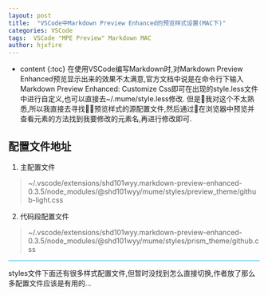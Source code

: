 ```yaml
---
layout: post
title:  "VSCode中Markdown Preview Enhanced的预览样式设置(MAC下)"
categories: VSCode
tags:  VSCode "MPE Preview" Markdown MAC
author: hjxfire
---
```


* content
{:toc}
在使用VSCode编写Markdown时,对Markdown Preview Enhanced预览显示出来的效果不太满意,官方文档中说是在命令行下输入Markdown Preview Enhanced: Customize Css即可在出现的style.less文件中进行自定义,也可以直接去~/.mume/style.less修改.
但是我对这个不太熟悉,所以我直接去寻找预览样式的源配置文件,然后通过在浏览器中预览并查看元素的方法找到我要修改的元素名,再进行修改即可.





## 配置文件地址
1. 主配置文件
>~/.vscode/extensions/shd101wyy.markdown-preview-enhanced-0.3.5/node_modules/@shd101wyy/mume/styles/preview_theme/github-light.css
2. 代码段配置文件
>~/.vscode/extensions/shd101wyy.markdown-preview-enhanced-0.3.5/node_modules/@shd101wyy/mume/styles/prism_theme/github.css

<hr style="background-color: rgb(25, 172, 230);height: 1px;">
styles文件下面还有很多样式配置文件,但暂时没找到怎么直接切换,作者放了那么多配置文件应该是有用的...

